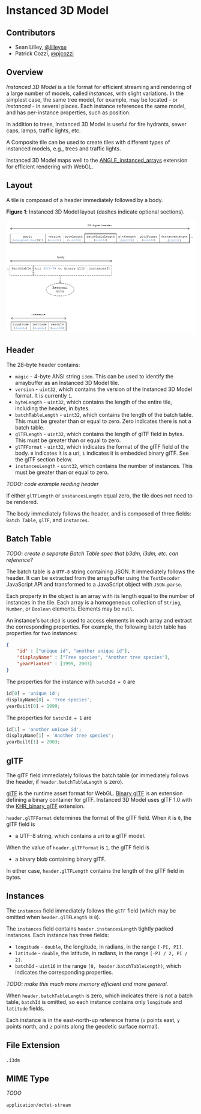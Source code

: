 # Instanced 3D Model

## Contributors

* Sean Lilley, [@lilleyse](https://twitter.com/lilleyse)
* Patrick Cozzi, [@pjcozzi](https://twitter.com/pjcozzi)

## Overview

_Instanced 3D Model_ is a tile format for efficient streaming and rendering of a large number of models, called _instances_, with slight variations.  In the simplest case, the same tree model, for example, may be located - or _instanced_ - in several places.  Each instance references the same model, and has per-instance properties, such as position.

In addition to trees, Instanced 3D Model is useful for fire hydrants, sewer caps, lamps, traffic lights, etc.

A Composite tile can be used to create tiles with different types of instanced models, e.g., trees and traffic lights.

Instanced 3D Model maps well to the [ANGLE_instanced_arrays](https://www.khronos.org/registry/webgl/extensions/ANGLE_instanced_arrays/) extension for efficient rendering with WebGL.

## Layout

A tile is composed of a header immediately followed by a body.

**Figure 1**: Instanced 3D Model layout (dashes indicate optional sections).

![](figures/layout.png)

## Header

The 28-byte header contains:

* `magic` - 4-byte ANSI string `i3dm`.  This can be used to identify the arraybuffer as an Instanced 3D Model tile.
* `version` - `uint32`, which contains the version of the Instanced 3D Model format. It is currently `1`.
* `byteLength` - `uint32`, which contains the length of the entire tile, including the header, in bytes.
* `batchTableLength` - `uint32`, which contains the length of the batch table.  This must be greater than or equal to zero.  Zero indicates there is not a batch table.
* `glTFLength` - `uint32`, which contains the length of glTF field in bytes.  This must be greater than or equal to zero.
* `glTFFormat` - `uint32`, which indicates the format of the glTF field of the body.  `0` indicates it is a uri, `1` indicates it is embedded binary glTF.  See the glTF section below.
* `instancesLength` - `uint32`, which contains the number of instances.  This must be greater than or equal to zero.

_TODO: code example reading header_

If either `glTFLength` or `instancesLength` equal zero, the tile does not need to be rendered.

The body immediately follows the header, and is composed of three fields: `Batch Table`, `glTF`, and `instances`.

## Batch Table

_TODO: create a separate Batch Table spec that b3dm, i3dm, etc. can reference?_

The batch table is a `UTF-8` string containing JSON.  It immediately follows the header.  It can be extracted from the arraybuffer using the `TextDecoder` JavaScript API and transformed to a JavaScript object with `JSON.parse`.

Each property in the object is an array with its length equal to the number of instances in the tile.  Each array is a homogeneous collection of `String`, `Number`, or `Boolean` elements.  Elements may be `null`.

An instance's `batchId` is used to access elements in each array and extract the corresponding properties.  For example, the following batch table has properties for two instances:
```json
{
    "id" : ["unique id", "another unique id"],
    "displayName" : ["Tree species", "Another tree species"],
    "yearPlanted" : [1999, 2003]
}
```

The properties for the instance with `batchId = 0` are
```javascript
id[0] = 'unique id';
displayName[0] = 'Tree species';
yearBuilt[0] = 1999;
```

The properties for `batchId = 1` are
```javascript
id[1] = 'another unique id';
displayName[1] = 'Another tree species';
yearBuilt[1] = 2003;
```

## glTF

The glTF field immediately follows the batch table (or immediately follows the header, if `header.batchTableLength` is zero).

[glTF](https://www.khronos.org/gltf) is the runtime asset format for WebGL.  [Binary glTF](https://github.com/KhronosGroup/glTF/tree/master/extensions/Khronos/KHR_binary_glTF) is an extension defining a binary container for glTF.  Instanced 3D Model uses glTF 1.0 with the [KHR_binary_glTF](https://github.com/KhronosGroup/glTF/tree/master/extensions/Khronos/KHR_binary_glTF) extension.

`header.glTFFormat` determines the format of the glTF field.  When it is `0`, the glTF field is

* a UTF-8 string, which contains a uri to a glTF model.

When the value of `header.glTFFormat` is `1`, the glTF field is

* a binary blob containing binary glTF.

In either case, `header.glTFLength` contains the length of the glTF field in bytes.

## Instances

The `instances` field immediately follows the `glTF` field (which may be omitted when `header.glTFLength` is `0`).

The `instances` field contains `header.instancesLength` tightly packed instances.  Each instance has three fields:

* `longitude` - `double`, the longitude, in radians, in the range `[-PI, PI]`.
* `latitude` - `double`, the latitude, in radians, in the range `[-PI / 2, PI / 2]`.
* `batchId` - `uint16` in the range `[0, header.batchTableLength)`, which indicates the corresponding properties.

_TODO: make this much more memory efficient and more general._

When `header.batchTableLength` is zero, which indicates there is not a batch table, `batchId` is omitted, so each instance contains only `longitude` and `latitude` fields.

Each instance is in the east-north-up reference frame (`x` points east, `y` points north, and `z` points along the geodetic surface normal).

## File Extension

`.i3dm`

## MIME Type

_TODO_

`application/octet-stream`
